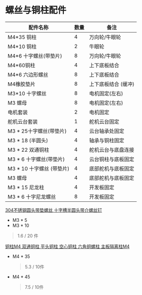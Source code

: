 # 螺丝与铜柱配件



| 配件名称                   | 数量 | 备注                |
| -------------------------- | ---- | ------------------- |
| M4*35 铜柱                 | 4    | 万向轮/牛眼轮       |
| M4*10 铜柱                 | 2    | 牛眼轮              |
| M4*6 十字螺丝(带垫片)      | 8    | 万向轮/牛眼轮       |
| M4*60铜柱                  | 4    | 上下底板结合        |
| M4*6 六边形螺丝            | 8    | 上下底板结合        |
| M4橡胶垫片                 | 8    | 上下底板结合 (缓冲) |
| M3*10 十字螺丝             | 8    | 电机固定(左右)      |
| M3 螺母                    | 8    | 电机固定(左右)      |
| 电机套装                   | 2    | 电机固定            |
| 舵机云台套装               | 1    | 舵机云台固定        |
| M3 * 25十字螺丝(带垫片)    | 4    | 云台轴承处固定      |
| M3 * 18 (半圆头)           | 4    | 轴承与铜柱固定      |
| M3 * 22 双通铜柱           | 4    | 舵机云台与底盘连接  |
| M3 * 6 十字螺丝(带垫片)    | 4    | 云台铜柱与底板固定  |
| M3 *  10 十字螺丝 (带垫片) | 4    | 底部舵机与底板固定  |
| M3  螺母                   | 4    | 底部舵机与底板固定  |
| M3 * 15 尼龙柱             | 4    | 开发板固定          |
| M3 * 6 十字尼龙螺丝        | 8    | 开发板固定          |



[304不锈钢圆头带垫螺丝 十字槽半圆头带介螺丝钉 ](https://detail.tmall.com/item.htm?spm=a1z10.5-b-s.w4011-16808750384.102.3c0a39cbDyGqMq&id=524314468365&rn=f815bc5453b575fd82442889ce77b23c&abbucket=17)

* M3 * 5 
* M3 * 10

> 1.6 / 20 件



[铜柱M4 双通铜柱 平头铜柱 空心铜柱 六角铜螺柱 主板隔离柱M4](https://detail.tmall.com/item.htm?spm=a1z10.5-b-s.w4011-16808750384.148.11572fd8Wn5Jib&id=520010805104&rn=417e91a51b96c7e1dc482af54cd8b9d6&abbucket=17&skuId=3100049248845)

* M4 * 35 

  > 5.3  / 10件

* M4 * 45

  > 7.5 / 10件
